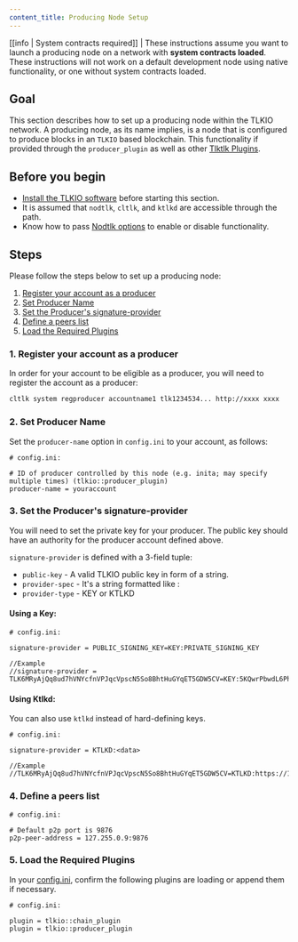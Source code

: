 ```yaml
---
content_title: Producing Node Setup
---
```


[[info | System contracts required]]
| These instructions assume you want to launch a producing node on a network with **system contracts loaded**. These instructions will not work on a default development node using native functionality, or one without system contracts loaded.

## Goal

This section describes how to set up a producing node within the TLKIO network. A producing node, as its name implies, is a node that is configured to produce blocks in an `TLKIO` based blockchain. This functionality if provided through the `producer_plugin` as well as other [Tlktlk Plugins](../../03_plugins/index.md).

## Before you begin

* [Install the TLKIO software](../../../00_install/index.md) before starting this section.
* It is assumed that `nodtlk`, `cltlk`, and `ktlkd` are accessible through the path. 
* Know how to pass [Nodtlk options](../../02_usage/00_nodtlk-options.md) to enable or disable functionality.

## Steps

Please follow the steps below to set up a producing node:

1. [Register your account as a producer](#1-register-your-account-as-a-producer)
2. [Set Producer Name](#2-set-producer-name)
3. [Set the Producer's signature-provider](#3-set-the-producers-signature-provider)
4. [Define a peers list](#4-define-a-peers-list)
5. [Load the Required Plugins](#5-load-the-required-plugins)

### 1. Register your account as a producer

In order for your account to be eligible as a producer, you will need to register the account as a producer:

```sh
cltlk system regproducer accountname1 tlk1234534... http://xxxx xxxx
```

### 2. Set Producer Name

Set the `producer-name` option in `config.ini` to your account, as follows:

```console
# config.ini:

# ID of producer controlled by this node (e.g. inita; may specify multiple times) (tlkio::producer_plugin)
producer-name = youraccount
```

### 3. Set the Producer's signature-provider

You will need to set the private key for your producer. The public key should have an authority for the producer account defined above. 

`signature-provider` is defined with a 3-field tuple:
* `public-key` - A valid TLKIO public key in form of a string.
* `provider-spec` - It's a string formatted like <provider-type>:<data>
* `provider-type` - KEY or KTLKD

#### Using a Key:

```console
# config.ini:

signature-provider = PUBLIC_SIGNING_KEY=KEY:PRIVATE_SIGNING_KEY

//Example
//signature-provider = TLK6MRyAjQq8ud7hVNYcfnVPJqcVpscN5So8BhtHuGYqET5GDW5CV=KEY:5KQwrPbwdL6PhXujxW37FSSQZ1JiwsST4cqQzDeyXtP79zkvFD3
```

#### Using Ktlkd:
You can also use `ktlkd` instead of hard-defining keys. 

```console
# config.ini:

signature-provider = KTLKD:<data>   

//Example
//TLK6MRyAjQq8ud7hVNYcfnVPJqcVpscN5So8BhtHuGYqET5GDW5CV=KTLKD:https://127.0.0.1:88888
```

### 4. Define a peers list

```console
# config.ini:

# Default p2p port is 9876
p2p-peer-address = 127.255.0.9:9876
```

### 5. Load the Required Plugins

In your [config.ini](../index.md), confirm the following plugins are loading or append them if necessary. 

```console
# config.ini:

plugin = tlkio::chain_plugin
plugin = tlkio::producer_plugin
```
